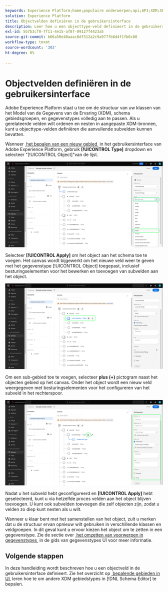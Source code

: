 ```yaml
---
keywords: Experience Platform;home;populaire onderwerpen;api;API;XDM;XDM systeem;ervaringsgegevensmodel;gegevensmodel;ui;werkruimte;object;field;
solution: Experience Platform
title: Objectvelden definiëren in de gebruikersinterface
description: Leer hoe u een objecttype-veld definieert in de gebruikersinterface van het Experience Platform.
exl-id: 5b7b3cf0-7f11-4e15-af87-09127f4423a5
source-git-commit: b66a50e40aaac8df312a2c9a977fb8d4f1fb0c80
workflow-type: tm+mt
source-wordcount: '303'
ht-degree: 0%

---
```


# Objectvelden definiëren in de gebruikersinterface

Adobe Experience Platform staat u toe om de structuur van uw klassen van het Model van de Gegevens van de Ervaring (XDM), schema gebiedsgroepen, en gegevenstypes volledig aan te passen. Als u gerelateerde velden wilt ordenen en nesten in aangepaste XDM-bronnen, kunt u objecttype-velden definiëren die aanvullende subvelden kunnen bevatten.

Wanneer [&#x200B; het bepalen van een nieuw gebied &#x200B;](./overview.md#define) in het gebruikersinterface van Adobe Experience Platform, gebruik **[!UICONTROL Type]** dropdown en selecteer &quot;[!UICONTROL Object]&quot;van de lijst.

![](../../images/ui/fields/special/object.png)

Selecteer **[!UICONTROL Apply]** om het object aan het schema toe te voegen. Het canvas wordt bijgewerkt om het nieuwe veld weer te geven met het gegevenstype [!UICONTROL Object] toegepast, inclusief besturingselementen voor het bewerken en toevoegen van subvelden aan het object.

![](../../images/ui/fields/special/object-applied.png)

Om een sub-gebied toe te voegen, selecteer **plus (+)** pictogram naast het objecten gebied op het canvas. Onder het object wordt een nieuw veld weergegeven met besturingselementen voor het configureren van het subveld in het rechterspoor.

![](../../images/ui/fields/special/object-add-field.png)

Nadat u het subveld hebt geconfigureerd en **[!UICONTROL Apply]** hebt geselecteerd, kunt u via hetzelfde proces velden aan het object blijven toevoegen. U kunt ook subvelden toevoegen die zelf objecten zijn, zodat u velden zo diep kunt nesten als u wilt.

Wanneer u klaar bent met het samenstellen van het object, zult u merken dat u de structuur ervan opnieuw wilt gebruiken in verschillende klassen en veldgroepen. In dit geval kunt u ervoor kiezen het object om te zetten in een gegevenstype. Zie de sectie over [&#x200B; het omzetten van voorwerpen in gegevenstypes &#x200B;](../resources/data-types.md#convert) in de gids van gegevenstypes UI voor meer informatie.

## Volgende stappen

In deze handleiding wordt beschreven hoe u een objectveld in de gebruikersinterface definieert. Zie het overzicht op [&#x200B; bepalende gebieden in UI &#x200B;](./overview.md#special) leren hoe te om andere XDM gebiedstypes in [!DNL Schema Editor] te bepalen.
